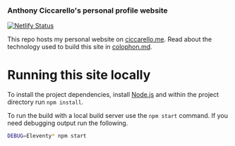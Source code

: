 ### Anthony Ciccarello's personal profile website

[![Netlify Status](https://api.netlify.com/api/v1/badges/af8cd9bd-b0a4-417f-bfa1-d11e6d8ed0f7/deploy-status)](https://app.netlify.com/sites/mystifying-brahmagupta-67e639/deploys)

This repo hosts my personal website on [ciccarello.me](https://www.ciccarello.me). Read about the technology used to build this site in [colophon.md](colophon.md).

# Running this site locally

To install the project dependencies, install [Node.js](https://nodejs.org/) and within the project directory run `npm install`.

To run the build with a local build server use the `npm start` command. If you need debugging output run the following.

```bash
DEBUG=Eleventy* npm start
```
